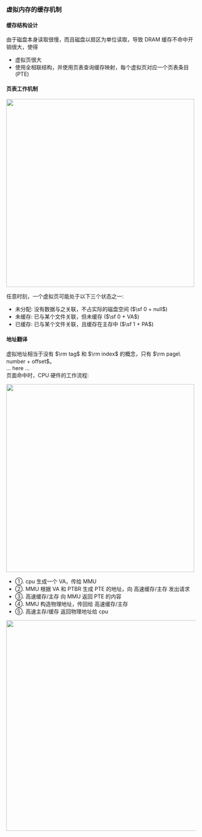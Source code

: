 ### 虚拟内存的缓存机制

#### 缓存结构设计

由于磁盘本身读取很慢，而且磁盘以扇区为单位读取，导致 DRAM 缓存不命中开销很大，使得

-   虚拟页很大
-   使用全相联结构，并使用页表查询缓存映射，每个虚拟页对应一个页表条目 (PTE)

#### 页表工作机制

<img src="../img/vm_cache_structure.png" width=500>

任意时刻，一个虚拟页可能处于以下三个状态之一:

-   未分配: 没有数据与之关联，不占实际的磁盘空间 ($\sf 0 + null$)
-   未缓存: 已与某个文件关联，但未缓存 ($\sf 0 + VA$)
-   已缓存: 已与某个文件关联，且缓存在主存中 ($\sf 1 + PA$)

#### 地址翻译

虚拟地址相当于没有 $\rm tag$ 和 $\rm index$ 的概念，只有 $\rm page\ number + offset$。<br>
... here ... <br>
页面命中时，CPU 硬件的工作流程:

<img src="../img/pagehit.png" width=500>

<font class="u_nn">

-   ①. cpu 生成一个 VA，传给 MMU
-   ②. MMU 根据 VA 和 PTBR 生成 PTE 的地址，向 高速缓存/主存 发出请求
-   ③. 高速缓存/主存 向 MMU 返回 PTE 的内容
-   ④. MMU 构造物理地址，传回给 高速缓存/主存
-   ⑤. 高速主存/缓存 返回物理地址给 cpu

</font>

<img src="../img/pagefault.png" width=560>
